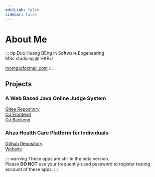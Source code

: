 ```yaml
---
editLink: false
sidebar: false
---
```


# About Me
::: tip Duo Huang
BEng in Software Engeneering  
MSc studying @ HKBU   

momg@foxmail.com
:::

## Projects
### A Web Based Java Online Judge System
[Gitee Repository](https://gitee.com/lagee_online_quizing)  
[OJ Frontend](https://oj.front.ahza.xin/)  
[OJ Backend](https://oj.back.ahza.xin/)  

### Ahza Health Care Platform for Individuals
[Github Repository](https://github.com/ZweiRm/ahza_health_mixfront)  
[Website](https://health.ahza.xin/)

::: warning
These apps are still in the beta version.  
Please **DO NOT** use your frequently-used password to register testing account of these apps.
:::